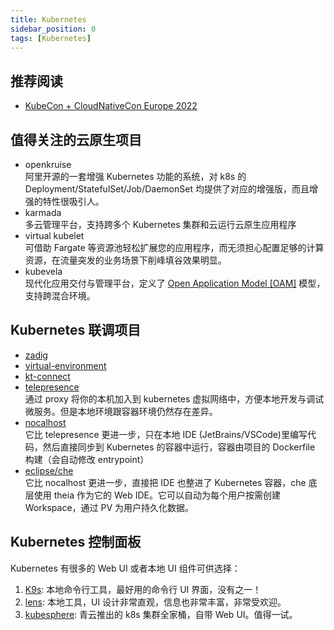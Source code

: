 ```yaml
---
title: Kubernetes
sidebar_position: 0
tags: [Kubernetes]
---
```


## 推荐阅读
- [KubeCon + CloudNativeCon Europe 2022](https://www.youtube.com/playlist?list=PLj6h78yzYM2MCEgkd8zH0vJWF7jdQ-GRR)

## 值得关注的云原生项目

- openkruise  
  阿里开源的一套增强 Kubernetes 功能的系统，对 k8s 的 Deployment/StatefulSet/Job/DaemonSet 均提供了对应的增强版，而且增强的特性很吸引人。
- karmada  
  多云管理平台，支持跨多个 Kubernetes 集群和云运行云原生应用程序
- virtual kubelet  
  可借助 Fargate 等资源池轻松扩展您的应用程序，而无须担心配置足够的计算资源，在流量突发的业务场景下削峰填谷效果明显。
- kubevela  
  现代化应用交付与管理平台，定义了 [Open Application Model [OAM]](https://oam.dev/) 模型，支持跨混合环境。
<!-- - https://admiralty.io/ -->

## Kubernetes 联调项目

- [zadig](https://github.com/koderover/zadig)
- [virtual-environment](https://alibaba.github.io/virtual-environment/)
- [kt-connect](https://alibaba.github.io/kt-connect/)
- [telepresence](https://github.com/telepresenceio/telepresence)  
  通过 proxy 将你的本机加入到 kubernetes 虚拟网络中，方便本地开发与调试微服务。但是本地环境跟容器环境仍然存在差异。
- [nocalhost](https://github.com/nocalhost/nocalhost)  
  它比 telepresence 更进一步，只在本地 IDE (JetBrains/VSCode)里编写代码，然后直接同步到 Kubernetes 的容器中运行，容器由项目的 Dockerfile 构建（会自动修改 entrypoint）
- [eclipse/che](https://github.com/eclipse/che)  
  它比 nocalhost 更进一步，直接把 IDE 也整进了 Kubernetes 容器，che 底层使用 theia 作为它的 Web IDE。它可以自动为每个用户按需创建 Workspace，通过 PV 为用户持久化数据。

## Kubernetes 控制面板

Kubernetes 有很多的 Web UI 或者本地 UI 组件可供选择：

1. [K9s](https://github.com/derailed/k9s): 本地命令行工具，最好用的命令行 UI 界面，没有之一！
2. [lens](https://github.com/lensapp/lens): 本地工具，UI 设计非常直观，信息也非常丰富，非常受欢迎。
3. [kubesphere](https://github.com/kubesphere/kubesphere): 青云推出的 k8s 集群全家桶，自带 Web UI。值得一试。

